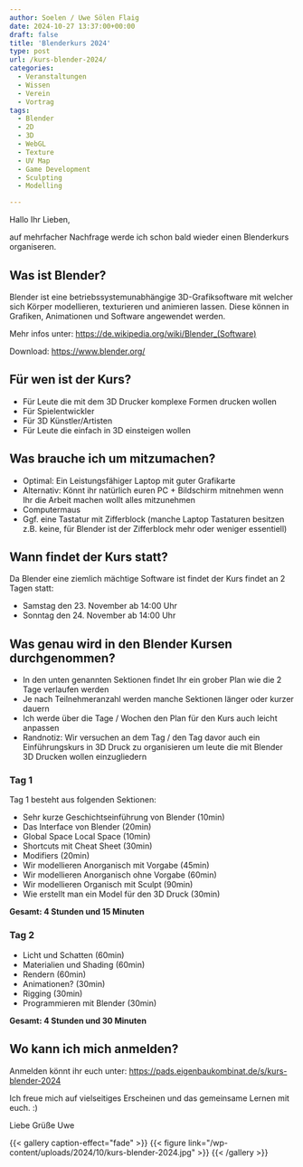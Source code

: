 ```yaml
---
author: Soelen / Uwe Sölen Flaig
date: 2024-10-27 13:37:00+00:00
draft: false
title: 'Blenderkurs 2024'
type: post
url: /kurs-blender-2024/
categories:
  - Veranstaltungen
  - Wissen
  - Verein
  - Vortrag
tags:
  - Blender
  - 2D
  - 3D
  - WebGL
  - Texture
  - UV Map
  - Game Development
  - Sculpting
  - Modelling

---
```


Hallo Ihr Lieben,

auf mehrfacher Nachfrage werde ich schon bald wieder einen Blenderkurs organiseren.

## Was ist Blender?

Blender ist eine betriebssystemunabhängige 3D-Grafiksoftware mit welcher sich Körper modellieren, texturieren und animieren lassen. Diese können in Grafiken, Animationen und Software angewendet werden. 

Mehr infos unter: https://de.wikipedia.org/wiki/Blender_(Software)

Download: https://www.blender.org/

## Für wen ist der Kurs?

- Für Leute die mit dem 3D Drucker komplexe Formen drucken wollen
- Für Spielentwickler
- Für 3D Künstler/Artisten
- Für Leute die einfach in 3D einsteigen wollen

## Was brauche ich um mitzumachen?

- Optimal: Ein Leistungsfähiger Laptop mit guter Grafikarte
- Alternativ: Könnt ihr natürlich euren PC + Bildschirm mitnehmen wenn Ihr die Arbeit machen wollt alles mitzunehmen
- Computermaus
- Ggf. eine Tastatur mit Zifferblock (manche Laptop Tastaturen besitzen z.B. keine, für Blender ist der Zifferblock mehr oder weniger essentiell)

## Wann findet der Kurs statt?

Da Blender eine ziemlich mächtige Software ist findet der Kurs findet an 2 Tagen statt:

- Samstag den 23. November ab 14:00 Uhr
- Sonntag den 24. November ab 14:00 Uhr

## Was genau wird in den Blender Kursen durchgenommen?

- In den unten genannten Sektionen findet Ihr ein grober Plan wie die 2 Tage verlaufen werden
- Je nach Teilnehmeranzahl werden manche Sektionen länger oder kurzer dauern 
- Ich werde über die Tage / Wochen den Plan für den Kurs auch leicht anpassen
- Randnotiz: Wir versuchen an dem Tag / den Tag davor auch ein Einführungskurs in 3D Druck zu organisieren um leute die mit Blender 3D Drucken wollen einzugliedern

### Tag 1

Tag 1 besteht aus folgenden Sektionen:

- Sehr kurze Geschichtseinführung von Blender (10min)
- Das Interface von Blender (20min)
- Global Space Local Space (10min)
- Shortcuts mit Cheat Sheet (30min)
- Modifiers (20min)
- Wir modellieren Anorganisch mit Vorgabe (45min)
- Wir modellieren Anorganisch ohne Vorgabe (60min)
- Wir modellieren Organisch mit Sculpt (90min)
- Wie erstellt man ein Model für den 3D Druck (30min)

**Gesamt: 4 Stunden und 15 Minuten**

### Tag 2

- Licht und Schatten (60min)
- Materialien und Shading (60min)
- Rendern (60min)
- Animationen? (30min)
- Rigging (30min)
- Programmieren mit Blender (30min)

**Gesamt: 4 Stunden und 30 Minuten**

## Wo kann ich mich anmelden?

Anmelden könnt ihr euch unter: https://pads.eigenbaukombinat.de/s/kurs-blender-2024

Ich freue mich auf vielseitiges Erscheinen und das gemeinsame Lernen mit euch. :)

Liebe Grüße
Uwe

{{< gallery caption-effect="fade" >}}
{{< figure link="/wp-content/uploads/2024/10/kurs-blender-2024.jpg" >}}
{{< /gallery >}}


